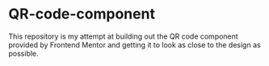 # QR-code-component
This repository is my attempt at building out the QR code component provided by Frontend Mentor and getting it to look as close to the design as possible.
